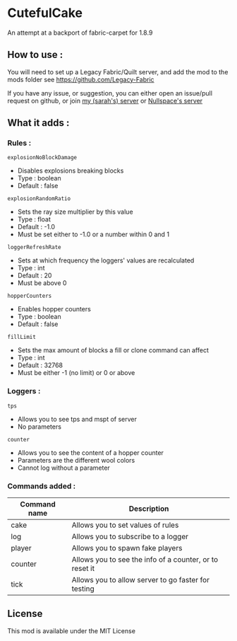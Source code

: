 # CutefulCake
An attempt at a backport of fabric-carpet for 1.8.9

## How to use :
You will need to set up a Legacy Fabric/Quilt server, and add the mod to the mods folder
see https://github.com/Legacy-Fabric

If you have any issue, or suggestion, you can either open an issue/pull request on github, or join [my (sarah's) server](https://discord.gg/FCQrwXy) or [Nullspace's server](https://discord.gg/VS4dM2B)

## What it adds :

### Rules :
`explosionNoBlockDamage`
* Disables explosions breaking blocks
* Type : boolean
* Default : false

`explosionRandomRatio`
* Sets the ray size multiplier by this value
* Type : float
* Default : -1.0
* Must be set either to -1.0 or a number within 0 and 1

`loggerRefreshRate`
* Sets at which frequency the loggers' values are recalculated
* Type : int
* Default : 20
* Must be above 0

`hopperCounters`
* Enables hopper counters
* Type : boolean
* Default : false

`fillLimit`
* Sets the max amount of blocks a fill or clone command can affect
* Type : int
* Default : 32768
* Must be either -1 (no limit) or 0 or above

### Loggers :
`tps`
* Allows you to see tps and mspt of server
* No parameters

`counter`
* Allows you to see the content of a hopper counter
* Parameters are the different wool colors
* Cannot log without a parameter

### Commands added :

| Command name | Description                                             |
| ------------ | ------------------------------------------------------- |
| cake         | Allows you to set values of rules                       |
| log          | Allows you to subscribe to a logger                     |
| player       | Allows you to spawn fake players                        |
| counter      | Allows you to see the info of a counter, or to reset it |
| tick         | Allows you to allow server to go faster for testing     |

## License

This mod is available under the MIT License
